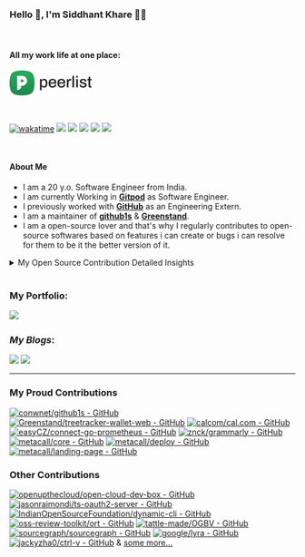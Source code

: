### Hello 👋, I'm Siddhant Khare 🙋‍♂️

<br>

#### All my work life at one place:
<a href="https://peerlist.io/siddhant"><img height=44 src="https://github.com/Siddhant-K-code/Siddhant-K-code/blob/master/PL%20Logo%20-%20Primary.svg"/></a>

<br>

[![wakatime](https://wakatime.com/badge/user/58573df6-0225-498a-8fdc-fefd0c13bb75.svg)](https://wakatime.com/@58573df6-0225-498a-8fdc-fefd0c13bb75)
<a href="https://twitter.com/intent/follow?screen_name=Siddhant_k_code"><img src="https://img.shields.io/badge/Siddhant_k_code-%231DA1F2.svg?style=for-the-badge&logo=Twitter&style=flat&logoColor=white"></a>
<a href="https://www.linkedin.com/in/siddhantkhare24/"><img src="https://img.shields.io/badge/linkedin-%230077B5.svg?style=for-the-badge&logo=linkedin&style=flat&logoColor=white"></a>
<a href="mailto:Siddhantkhare2694@gmail.com"><img src="https://img.shields.io/badge/Gmail-D14836?style=for-the-badge&logo=gmail&style=flat&logoColor=white"></a>
<a href="https://t.me/siddhant_khare"><img src="https://img.shields.io/badge/Telegram-2CA5E0?style=for-the-badge&logo=telegram&style=flat&logoColor=white"></a>
<a href="https://www.instagram.com/siddhant_says/"><img src="https://img.shields.io/badge/siddhant_says-%23E4405F.svg?style=for-the-badge&logo=Instagram&style=flat&logoColor=white"/></a>


<br>

#### About Me

- I am a 20 y.o. Software Engineer from India.
- I am currently Working in [**Gitpod**](https://www.gitpod.io/) as Software Engineer.
- I previously worked with [**GitHub**](https://github.com/) as an Engineering Extern.
- I am a maintainer of [**github1s**](https://github.com/conwnet/github1s) & [**Greenstand**](https://github.com/Greenstand).
- I am a open-source lover and that's why I regularly contributes to open-source softwares based on features i can create or bugs i can resolve for them to be it the better version of it.

<details>
<summary>My Open Source Contribution Detailed Insights</summary>
<br>

![Metrics](https://metrics.lecoq.io/Siddhant-K-code?template=classic&languages=1&introduction=1&isocalendar=1&people=1&gists=1&followup=1&lines=1&notable=1&achievements=1&activity=1&isocalendar.duration=half-year&languages.limit=8&languages.sections=most-used&languages.colors=github&languages.threshold=0%25&languages.indepth=false&languages.recent.load=300&languages.recent.days=14&introduction.title=true&people.limit=24&people.size=28&people.types=followers%2C%20following&people.identicons=false&people.shuffle=false&followup.sections=repositories&activity.limit=5&activity.load=300&activity.days=14&activity.filter=all&activity.visibility=all&activity.timestamps=false&achievements.threshold=C&achievements.secrets=true&achievements.limit=0&notable.repositories=false&config.timezone=Asia%2FCalcutta)

</details>

<br>

### **My Portfolio**:

<a href="https://siddhant-k-code.github.io/"><img src="https://img.shields.io/badge/Portfolio-%23000000.svg?style=for-the-badge&logo=Firefox&style=flat&logoColor=#FF7139"/></a>

### _**My Blogs**_:

<a href="https://medium.com/@siddhantkhare2694"><img src="https://img.shields.io/badge/Medium-12100E?style=for-the-badge&logo=medium&logoColor=white" /></a>
<a href="https://dev.to/siddhantkcode"><img src="https://img.shields.io/badge/dev.to-0A0A0A?style=for-the-badge&logo=dev.to&logoColor=white"  /></a>

---

### My Proud Contributions

[![conwnet/github1s - GitHub](https://gh-card.dev/repos/conwnet/github1s.svg?fullname=)](https://github.com/conwnet/github1s)
[![Greenstand/treetracker-wallet-web - GitHub](https://gh-card.dev/repos/Greenstand/treetracker-wallet-web.svg?fullname=)](https://github.com/Greenstand/treetracker-wallet-web)
[![calcom/cal.com - GitHub](https://gh-card.dev/repos/calcom/cal.com.svg?fullname=)](https://github.com/calcom/cal.com)
[![easyCZ/connect-go-prometheus - GitHub](https://gh-card.dev/repos/easyCZ/connect-go-prometheus.svg?fullname=)](https://github.com/easyCZ/connect-go-prometheus)
[![znck/grammarly - GitHub](https://gh-card.dev/repos/znck/grammarly.svg?fullname=)](https://github.com/znck/grammarly)
[![metacall/core - GitHub](https://gh-card.dev/repos/metacall/core.svg?fullname=)](https://github.com/metacall/core)
[![metacall/deploy - GitHub](https://gh-card.dev/repos/metacall/deploy.svg?fullname=)](https://github.com/metacall/deploy)
[![metacall/landing-page - GitHub](https://gh-card.dev/repos/metacall/landing-page.svg?fullname=)](https://github.com/metacall/landing-page)

### Other Contributions

[![openupthecloud/open-cloud-dev-box - GitHub](https://gh-card.dev/repos/openupthecloud/open-cloud-dev-box.svg?fullname=)](https://github.com/openupthecloud/open-cloud-dev-box)
[![jasonraimondi/ts-oauth2-server - GitHub](https://gh-card.dev/repos/jasonraimondi/ts-oauth2-server.svg?fullname=)](https://github.com/jasonraimondi/ts-oauth2-server)
[![IndianOpenSourceFoundation/dynamic-cli - GitHub](https://gh-card.dev/repos/IndianOpenSourceFoundation/dynamic-cli.svg?fullname=)](https://github.com/IndianOpenSourceFoundation/dynamic-cli)
[![oss-review-toolkit/ort - GitHub](https://gh-card.dev/repos/oss-review-toolkit/ort.svg?fullname=)](https://github.com/oss-review-toolkit/ort)
[![tattle-made/OGBV - GitHub](https://gh-card.dev/repos/tattle-made/OGBV.svg?fullname=)](https://github.com/tattle-made/OGBV)
[![sourcegraph/sourcegraph - GitHub](https://gh-card.dev/repos/sourcegraph/sourcegraph.svg?fullname=)](https://github.com/sourcegraph/sourcegraph)
[![google/lyra - GitHub](https://gh-card.dev/repos/google/lyra.svg?fullname=)](https://github.com/google/lyra)
[![jackyzha0/ctrl-v - GitHub](https://gh-card.dev/repos/jackyzha0/ctrl-v.svg?fullname=)](https://github.com/jackyzha0/ctrl-v) & [some more...](https://github.com/search?q=author%3ASiddhant-K-code&type=pullrequests&s=created&o=desc)
